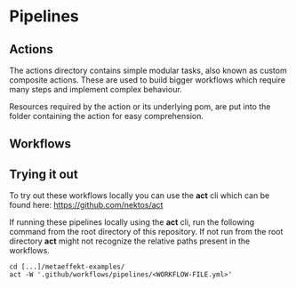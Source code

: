 # Pipelines



## Actions

The actions directory contains simple modular tasks, also known as custom composite actions. These are used to build bigger
workflows which require many steps and implement complex behaviour.

Resources required by the action or its underlying pom, are put into the folder containing the action for easy comprehension.

## Workflows

## Trying it out

To try out these workflows locally you can use the **act** cli which can be found here:
https://github.com/nektos/act

If running these pipelines locally using the **act** cli, run the following command from the root directory of this
repository. If not run from the root directory **act** might not recognize the relative paths present in the workflows.

~~~
cd [...]/metaeffekt-examples/
act -W '.github/workflows/pipelines/<WORKFLOW-FILE.yml>'
~~~